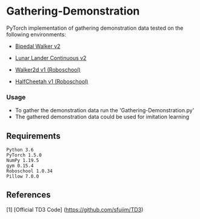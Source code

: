 # Gathering-Demonstration

PyTorch implementation of gathering demonstration data tested on the following environments:

- [Bipedal Walker v2](http://gym.openai.com/envs/BipedalWalker-v2/) 

- [Lunar Lander Continuous v2](http://gym.openai.com/envs/LunarLanderContinuous-v2/) 

- [Walker2d v1 (Roboschool)](https://github.com/openai/roboschool)

- [HalfCheetah v1 (Roboschool)](https://github.com/openai/roboschool)

### Usage

- To gather the demonstration data run the 'Gathering-Demonstration.py'
- The gathered demonstration data could be used for imitation learning

## Requirements
```
Python 3.6
PyTorch 1.5.0
NumPy 1.19.5
gym 0.15.4
Roboschool 1.0.34
Pillow 7.0.0
```
## References

[1] [Official TD3 Code] (https://github.com/sfujim/TD3)  
